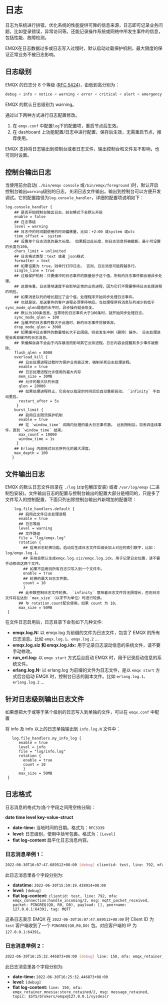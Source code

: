 # 日志

日志为系统进行排错，优化系统的性能提供可靠的信息来源，日志即可记录业务问题，比如登录错误，异常访问等。还能记录操作系统或网络中所发生事件的信息，包括性能、故障检测。

EMQX在日志数据过多或日志写入过慢时，默认启动过载保护机制，最大限度的保证正常业务不被日志影响。

## 日志级别

EMQX 的日志分 8 个等级 ([RFC 5424](https://www.ietf.org/rfc/rfc5424.txt))，由低到高分别为：

```bash
debug < info < notice < warning < error < critical < alert < emergency
```

EMQX 的默认日志级别为 warning。

通过以下两种方式进行日志配置修改。

1. 在 `emqx.conf` 中配置`log`下的配置项，重启节点后生效。
2. 在 dashboard 上功能配置/日志中进行配置，保存后生效，无需重启节点，推荐使用。

EMQX 支持将日志输出到控制台或者日志文件，输出控制台和文件互不影响，也可同时设置。

## 控制台输出日志

当使用前台启动( `./bin/emqx console` 或`/bin/emqx/foreground` )时，默认开启控制台输出`warning`级别的日志，关闭日志文件输出。输出到控制台可以方便开发调试。它的配置路径为`log.console_handler`，详细的配置项说明如下：

```
log.console_handler { 
    ## 是否开始控制台输出日志，前台模式下会默认开启   
    enable = false
    ## 日志等级
    level = warning
    ## 日志中的时间戳使用的时间偏移量，比如：+2:00 或system 或utc
    time_offset =  system
    ## 设置单个日志消息的最大长度。 如果超过此长度，则日志消息将被截断。最小可设置的长度为100。
    chars_limit = unlimited
    ## 日志格式类型：text 或者 json格式
    formatter = text
    ## 如果设置为 true，则单行打印日志。 否则，日志消息可能跨越多行。
    single_line = true
    ## 过载保护机制：只要缓冲的日志事件的数量低于这个值，所有的日志事件都会被异步处理。
    ## 这意味着，日志落地速度不会影响正常的业务进程，因为它们不需要等待日志处理进程的响应。
    ## 如果消息队列的增长超过了这个值，处理程序开始同步处理日志事件。
    ## 也就是说，发送事件的客户进程必须等待响应。当处理程序将消息队列减少到低于sync_mode_qlen阈值的水平时，异步操作就会恢复。
    ## 默认为100条信息，当等待的日志事件大于100条时，就开始同步处理日志。
    sync_mode_qlen = 100
    ## 当缓冲的日志事件数大于此值时，新的日志事件将被丢弃。
    drop_mode_qlen = 3000
    ## 如果缓冲日志事件的数量增长大于此阈值，则会发生冲刷（删除）操作。 日志处理进程会丢弃缓冲的日志消息。
    ## 来缓解自身不会由于内存暴涨而影响其它业务进程。日志内容会提醒有多少事件被删除。
    flush_qlen = 8000
    overload_kill {
      ## 日志处理进程过载时为保护业务能正常，强制杀死日志处理进程。
      enable = true
      ## 日志处理进程允许使用的最大内存
      mem_size = 30MB
      ## 允许的最大队列长度
      qlen = 20000
      ## 如果处理进程终止，它会在以指定的时间后后自动重新启动。 `infinity` 不自动重启。
      restart_after = 5s
     }
    burst_limit {
      ## 启用日志限流保护机制
      enable = true
      ## 在 `window_time` 间隔内处理的最大日志事件数。 达到限制后，将丢弃连续事件，直到 `window_time` 结束。
      max_count = 10000
      window_time = 1s
     }  
    ## Erlang 内部格式日志序列化的最大深度。
    max_depth = 100
   }
```

## 文件输出日志

EMQX 的默认日志文件目录在 `./log` (zip包解压安装) 或者 `/var/log/emqx` (二进制包安装)。文件输出日志的配置与控制台输出的配置大部分是相同的，只是多了文件写入的控制配置，下面只列出除控制台输出外新增加的配置项：

```
    log.file_handlers.default {  
      ## 启用此文件日志处理进程
      enable = true
      ## 日志等级
      level = warning
      ## 文件路径
      file = "log/emqx.log"     
      rotation {        
        ## 启用日志轮换功能。启动后生成日志文件后缀会加上对应的索引数字，比如：log/emqx.log.1。
        ## 系统会默认生成emqx.log.siz/emqx.log.idx，用于记录日志位置，请不要手动修改这两个文件。
        ## 如果不启用则所有日志只写入到一个文件中。
        enable = true
        ## 轮换的最大日志文件数。
        count = 10
        }
      ## 此参数控制日志文件轮换。 `infinity` 意味着日志文件将无限增长，否则日志文件将在达到 `max_size`（以字节为单位）时进行轮换。
      ## 与 rotation.count配合使用。如果 count 为 10。
      max_size = 50MB      
 }
```

在文件日志启用后，日志目录下会有如下几种文件:

- **emqx.log.N:** 以 emqx.log 为前缀的文件为日志文件，包含了 EMQX 的所有日志消息。比如 `emqx.log.1`、`emqx.log.2` ...
- **emqx.log.siz 和 emqx.log.idx:** 用于记录日志滚动信息的系统文件，请不要手动修改。
- **run_erl.log:** 以 `emqx start` 方式后台启动 EMQX 时，用于记录启动信息的系统文件。
- **erlang.log.N:** 以 erlang.log 为前缀的文件为日志文件，是以 `emqx start` 方式后台启动 EMQX 时，控制台日志的副本文件。比如 `erlang.log.1`、`erlang.log.2` ...

## 针对日志级别输出日志文件

如果想把大于或等于某个级别的日志写入到单独的文件，可以在 `emqx.conf` 中配置 

将 info 及 info 以上的日志单独输出到 `info.log.N` 文件中：

```
   log.file_handlers.my_info_log {  
      enable = true
      level = info
      file = "log/info.log"     
      rotation {        
        enable = true
        count = 10
        }
      max_size = 50MB      
 }
```

## 日志格式

日志消息的格式为(各个字段之间用空格分隔)：

**date time level key-value-struct**

- **date-time:** 当地时间的日期。格式为：`RFC3339`
- **level:** 日志级别，使用中括号包裹。格式为：`[Level]`
- **flat log-content** 扁平化日志消息内容。

### 日志消息举例 1：

```bash
2022-06-30T16:07:47.689512+08:00 [debug] clientid: test, line: 792, mfa: emqx_connection:handle_incoming/2, msg: mqtt_packet_received, packet: PINGREQ(Q0, R0, D0), payload: [], peername: 127.0.0.1:64391, tag: MQTT
```

此日志消息里各个字段分别为:

- **datetime:** `2022-06-30T15:59:19.438914+08:00`
- **level:** `[debug]`
- **flat log-content:** `clientid: test, line: 792, mfa: emqx_connection:handle_incoming/2, msg: mqtt_packet_received, packet: PINGREQ(Q0, R0, D0), payload: [], peername: 127.0.0.1:64391, tag: MQTT`

这条日志表示 EMQX 在 `2022-06-30T16:07:47.689512+08:00` 时 Client ID 为 `test` 客户端收到了一个 `PINGREQ(Q0,R0,D0)` 包。对应客户端的 IP 为 `127.0.0.1:64391`。

### 日志消息举例 2：

```bash
2022-06-30T16:25:32.446873+08:00 [debug] line: 150, mfa: emqx_retainer_mnesia:store_retained/2, msg: message_retained, topic: $SYS/brokers/emqx@127.0.0.1/sysdescr
```

此日志消息里各个字段分别为:

- **date-time:** `2022-06-30T16:25:32.446873+08:00`
- **level:** `[debug]`
- **flat log-content:** `line: 150, mfa: emqx_retainer_mnesia:store_retained/2, msg: message_retained, topic: $SYS/brokers/emqx@127.0.0.1/sysdescr`


